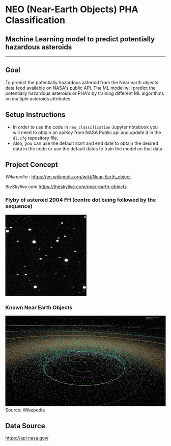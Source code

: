 # **NEO (Near-Earth Objects) PHA Classification**
## Machine Learning model to predict potentially hazardous asteroids
---
## **Goal**
To predict the potentially hazardous asteroid from the Near earth objects data feed available on NASA's public API. The ML model will predict the potentially hazardous asteroids or PHA's by training different ML algorithms on multiple asteroids attributes.

## **Setup Instructions**
- In order to use the code in `neo_classification` Jupyter notebook you will need to obtain an apiKey from NASA Public api and update it in the `dl.cfg` repository file.
- Also, you can use the default start and end date to obtain the desired data in the code or use the default dates to train the model on that data.

## **Project Concept**

*Wikepedia :*
https://en.wikipedia.org/wiki/Near-Earth_object

*theSkylive.com*
https://theskylive.com/near-earth-objects

### **Flyby of asteroid 2004 FH (centre dot being followed by the sequence)**
![Flyby of asteroid 2004 FH (centre dot being followed by the sequence)](images/Asteroid_2004_FH.gif)

### **Known Near Earth Objects**
![Known Near Earth Objects](images/neo.gif)
Source: Wikepedia

## **Data Source**

https://api.nasa.gov/

